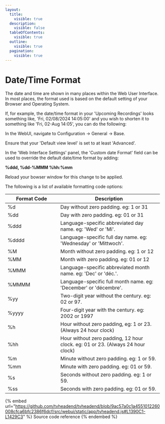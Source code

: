 ```yaml
---
layout:
  title:
    visible: true
  description:
    visible: false
  tableOfContents:
    visible: true
  outline:
    visible: true
  pagination:
    visible: true
---
```


# Date/Time Format

The date and time are shown in many places within the Web User Interface.  In most places, the format used is based on the default setting of your Browser and Operating System.

If, for example, the date/time format in your 'Upcoming Recordings' looks something like, 'Fri, 02/08/2024 14:05:00' and you wish to shorten it to something like 'Fri, 02-Aug 14:05', you can do the following:

In the WebUI, navigate to Configuration -> General -> Base.

Ensure that your 'Default view level' is set to at least 'Advanced'.

In the 'Web Interface Settings' panel, the 'Custom date Format' field can be used to override the default date/time format by adding:

**%ddd, %dd-%MMM %hh:%mm**

Reload your bowser window for this change to be applied.

The following is a list of available formatting code options:

<table><thead><tr><th width="156">Format Code</th><th>Description</th></tr></thead><tbody><tr><td>%d</td><td>Day without zero padding. eg: 1 or 31</td></tr><tr><td>%dd</td><td>Day with zero padding. eg: 01 or 31</td></tr><tr><td>%ddd </td><td>Language-specific abbreviated day name. eg: 'Wed' or 'Mi'.</td></tr><tr><td>%dddd</td><td>Language-specific full day name. eg: 'Wednesday' or 'Mittwoch'.</td></tr><tr><td>%M</td><td>Month without zero padding. eg: 1 or 12</td></tr><tr><td>%MM</td><td>Month with zero padding. eg: 01 or 12</td></tr><tr><td>%MMM</td><td>Language-specific abbreviated month name. eg: 'Dec' or 'déc.'.</td></tr><tr><td>%MMMM</td><td>Language-specific full month name. eg: 'December' or 'décembre'.</td></tr><tr><td>%yy</td><td>Two-digit year without the century. eg: 02 or 97.</td></tr><tr><td>%yyyy</td><td>Four-digit year with the century. eg: 2002 or 1997</td></tr><tr><td>%h</td><td>Hour without zero padding,  eg: 1 or 23.  (Always 24 hour clock)</td></tr><tr><td>%hh</td><td>Hour without zero padding, 12 hour clock. eg: 01 or 23.  (Always 24 hour clock)</td></tr><tr><td>%m</td><td>Minute without zero padding. eg: 1 or 59.</td></tr><tr><td>%mm </td><td>Minute with zero padding. eg: 01 or 59.</td></tr><tr><td>%s</td><td>Seconds without zero padding. eg: 1 or 59.</td></tr><tr><td>%ss</td><td>Seconds with zero padding. eg: 01 or 59.</td></tr></tbody></table>



{% embed url="https://github.com/tvheadend/tvheadend/blob/9ac57a0c1a4551012260008cfca6bfc2386f6dcf/src/webui/static/app/tvheadend.js#L1390C1-L1429C3" %}
Source code reference
{% endembed %}
